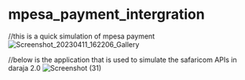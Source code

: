 # mpesa_payment_intergration

//this is a quick simulation of mpesa payment
![Screenshot_20230411_162206_Gallery](https://github.com/Komboray/mpesa_payment_intergration/assets/121002402/2e9c6bbf-fcb0-4492-85d9-dae2e1098064)

//below is the application that is used to simulate the safaricom APIs in daraja 2.0
![Screenshot (31)](https://github.com/Komboray/mpesa_payment_intergration/assets/121002402/01c5d11a-99da-4d13-b9d2-a495d79e69f5)
